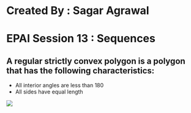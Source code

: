 # Created By : Sagar Agrawal

# EPAI Session 13 : Sequences

## A regular strictly convex polygon is a polygon that has the following characteristics:

* All interior angles are less than 180
* All sides have equal length

![](https://cdn-skill.splashmath.com/panel-uploads/GlossaryTerm/a6639fe615d14e21939cdbd33d4d51fe/1564673544_polygon.png)
